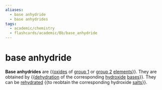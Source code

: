 ```yaml
---
aliases:
  - base anhydride
  - base anhydrides
tags:
  - academic/chemistry
  - flashcards/academic/Bb/base_anhydride
---
```


# base anhydride

__Base anhydrides__ are {{[oxides](oxide.md) of [group 1](group%20(periodic%20table).md#^group-1) or [group 2](alkaline%20earth%20metal.md) [elements](chemical%20element.md)}}. They are obtained by {{[dehydration](dehydration%20reaction.md) of the corresponding [hydroxide](hydroxide.md) [bases](base%20(chemistry).md)}}. They can be [rehydrated](hydration%20reaction.md) {{to reobtain the corresponding hydroxide [salts](salt%20(chemistry).md)}}. <!--SR:!2023-11-07,154,290!2023-09-27,113,270!2023-10-18,143,310-->
